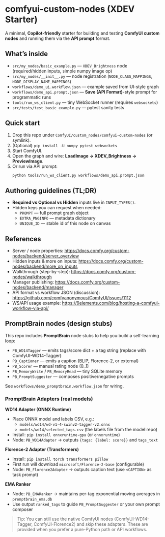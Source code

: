 # comfyui-custom-nodes (XDEV Starter)

A minimal, **Copilot-friendly** starter for building and testing **ComfyUI custom nodes** and running them via the **API prompt** format.

## What’s inside
- `src/my_nodes/basic_example.py` — `XDEV_Brightness` node (required/hidden inputs, simple numpy image op)
- `src/my_nodes/__init__.py` — node registration (`NODE_CLASS_MAPPINGS`, `NODE_DISPLAY_NAME_MAPPINGS`)
- `workflows/demo_ui.workflow.json` — example saved from UI-style graph
- `workflows/demo_api.prompt.json` — **Save (API Format)**-style prompt for programmatic runs
- `tools/run_ws_client.py` — tiny WebSocket runner (requires `websockets`)
- `src/tests/test_basic_example.py` — pytest sanity tests

## Quick start
1. Drop this repo under `ComfyUI/custom_nodes/comfyui-custom-nodes` (or symlink).
2. (Optional) `pip install -U numpy pytest websockets`
3. Start ComfyUI.
4. Open the graph and wire: **LoadImage → XDEV_Brightness → PreviewImage**.
5. Or run via API prompt:
   ```bash
   python tools/run_ws_client.py workflows/demo_api.prompt.json
   ```

## Authoring guidelines (TL;DR)
- **Required vs Optional vs Hidden** inputs live in `INPUT_TYPES()`.
- Hidden keys you can request when needed:
  - `PROMPT` — full prompt graph object
  - `EXTRA_PNGINFO` — metadata dictionary
  - `UNIQUE_ID` — stable id of this node on canvas

## References
- Server / node properties: https://docs.comfy.org/custom-nodes/backend/server_overview
- Hidden inputs & more on inputs: https://docs.comfy.org/custom-nodes/backend/more_on_inputs
- Walkthrough (step-by-step): https://docs.comfy.org/custom-nodes/walkthrough
- Manager publishing: https://docs.comfy.org/custom-nodes/backend/manager
- API format vs workflow JSON (discussion): https://github.com/comfyanonymous/ComfyUI/issues/1112
- WS/API usage example: https://9elements.com/blog/hosting-a-comfyui-workflow-via-api/

## PromptBrain nodes (design stubs)

This repo includes **PromptBrain** node stubs to help you build a self-learning loop:

- `PB_WD14Tagger` — emits tags/score dict + a tag string (replace with ComfyUI-WD14-Tagger)
- `PB_Captioner` — emits a caption (BLIP, Florence-2, or external)
- `PB_Scorer` — manual rating node (0..1)
- `PB_MemoryWrite` / `PB_MemoryRead` — tiny SQLite memory
- `PB_PromptSuggester` — composes positive/negative prompts

See `workflows/demo_promptbrain.workflow.json` for wiring.

### PromptBrain Adapters (real models)

**WD14 Adapter (ONNX Runtime)**
- Place ONNX model and labels CSV, e.g.:
  - `models/wd14/wd-v1-4-swinv2-tagger-v2.onnx`
  - `models/wd14/selected_tags.csv` (the labels file from the model repo)
- Install: `pip install onnxruntime-gpu` (or `onnxruntime`)
- Node: `PB_WD14Adapter` → outputs `{tags: {label: score}}` and `tags_text`

**Florence-2 Adapter (Transformers)**
- Install: `pip install torch transformers pillow`
- First run will download `microsoft/Florence-2-base` (configurable)
- Node: `PB_Florence2Adapter` → outputs caption text (use `<CAPTION>` as task prompt)

**EMA Ranker**
- Node: `PB_EMARanker` → maintains per-tag exponential moving averages in `promptbrain_ema.db`
- Use output `ranked_tags` to guide `PB_PromptSuggester` or your own prompt composer

> Tip: You can still use the native ComfyUI nodes (ComfyUI-WD14-Tagger, ComfyUI-Florence2) and skip these adapters. These are provided when you prefer a pure-Python path or API workflows.
